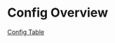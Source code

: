 # Config Overview

[Config Table](https://docs.google.com/spreadsheets/d/1aI8h-8cs3foUusVYSIQfRGvs6PxCGhS2ypHpoSOZVZk/edit?usp=sharing)


